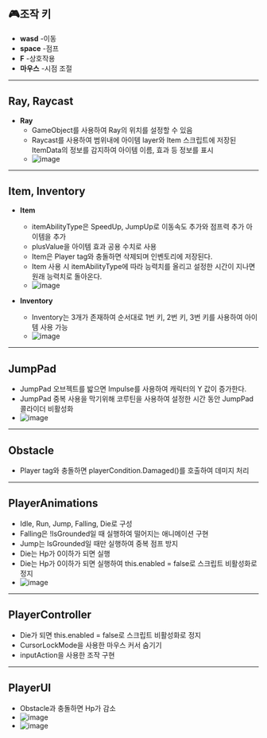 ## 🎮조작 키
- **wasd**
  -이동
- **space**
  -점프
- **F**
  -상호작용
- **마우스**
  -시점 조절
---

## Ray, Raycast
- **Ray**
  - GameObject를 사용하여 Ray의 위치를 설정할 수 있음
  - Raycast를 사용하여 범위내에 아이템 layer와 Item 스크립트에 저장된 ItemData의 정보를 감지하여 아이템 이름, 효과 등 정보를 표시
  - ![image](https://github.com/user-attachments/assets/4d33a9f8-063c-4cf1-b5ec-c1ea8c40adaa)
---

## Item, Inventory
- **Item**
  - itemAbilityType은   SpeedUp, JumpUp로 이동속도 추가와 점프력 추가 아이템을 추가
  -  plusValue을 아이템 효과 공용 수치로 사용
  -  Item은 Player tag와 충돌하면 삭제되며 인벤토리에 저장된다.
  -  Item 사용 시 itemAbilityType에 따라 능력치를 올리고 설정한 시간이 지나면 원래 능력치로 돌아온다.
  -  ![image](https://github.com/user-attachments/assets/8b5c260c-8637-4511-b32f-042f90b92dd0)

- **Inventory**
  - Inventory는 3개가 존재하여 순서대로 1번 키, 2번 키, 3번 키를 사용하여 아이템 사용 가능
  - ![image](https://github.com/user-attachments/assets/2a9bc1a3-1ff1-4dbf-b41d-93b4ccc97ce5)
---

## JumpPad
  - JumpPad 오브젝트를 밟으면 Impulse를 사용하여 캐릭터의 Y 값이 증가한다.
  - JumpPad 중복 사용을 막기위해 코루틴을 사용하여 설정한 시간 동안 JumpPad 콜라이더 비활성화
  - ![image](https://github.com/user-attachments/assets/732df85e-22a3-4208-a0e3-c7d42260ceb3)
---

## Obstacle
  - Player tag와 충돌하면 playerCondition.Damaged()를 호출하여 데미지 처리
---

## PlayerAnimations
  - Idle, Run, Jump, Falling, Die로 구성
  - Falling은 !IsGrounded일 때 실행하여 떨어지는 애니메이션 구현
  - Jump는 IsGrounded일 때만 실행하여 중복 점프 방지
  - Die는 Hp가 0이하가 되면 실행
  - Die는 Hp가 0이하가 되면 실행하여 this.enabled = false로 스크립트 비활성화로 정지
  - ![image](https://github.com/user-attachments/assets/f8a765b9-acdf-451a-b617-44f3e22a3989)
---

## PlayerController
  - Die가 되면 this.enabled = false로 스크립트 비활성화로 정지
  - CursorLockMode을 사용한 마우스 커서 숨기기
  - inputAction을 사용한 조작 구현
---

## PlayerUI
  - Obstacle과 충돌하면 Hp가 감소
  - ![image](https://github.com/user-attachments/assets/b56b7a0f-c084-4709-b0bf-90aae2e2b1d7)
  - ![image](https://github.com/user-attachments/assets/b1a66c9f-fbfc-44bd-9892-1638db6ac52d)

